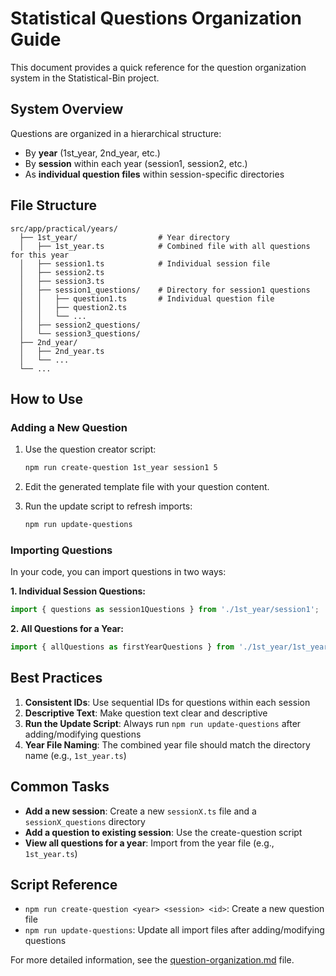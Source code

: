 # Statistical Questions Organization Guide

This document provides a quick reference for the question organization system in the Statistical-Bin project.

## System Overview

Questions are organized in a hierarchical structure:
- By **year** (1st_year, 2nd_year, etc.)
- By **session** within each year (session1, session2, etc.)
- As **individual question files** within session-specific directories

## File Structure

```
src/app/practical/years/
  ├── 1st_year/                  # Year directory
  │   ├── 1st_year.ts            # Combined file with all questions for this year
  │   ├── session1.ts            # Individual session file
  │   ├── session2.ts
  │   ├── session3.ts
  │   ├── session1_questions/    # Directory for session1 questions
  │   │   ├── question1.ts       # Individual question file
  │   │   ├── question2.ts
  │   │   └── ...
  │   ├── session2_questions/
  │   └── session3_questions/
  ├── 2nd_year/
  │   ├── 2nd_year.ts
  │   └── ...
  └── ...
```

## How to Use

### Adding a New Question

1. Use the question creator script:
   ```bash
   npm run create-question 1st_year session1 5
   ```

2. Edit the generated template file with your question content.

3. Run the update script to refresh imports:
   ```bash
   npm run update-questions
   ```

### Importing Questions

In your code, you can import questions in two ways:

**1. Individual Session Questions:**
```typescript
import { questions as session1Questions } from './1st_year/session1';
```

**2. All Questions for a Year:**
```typescript
import { allQuestions as firstYearQuestions } from './1st_year/1st_year';
```

## Best Practices

1. **Consistent IDs**: Use sequential IDs for questions within each session
2. **Descriptive Text**: Make question text clear and descriptive
3. **Run the Update Script**: Always run `npm run update-questions` after adding/modifying questions
4. **Year File Naming**: The combined year file should match the directory name (e.g., `1st_year.ts`)

## Common Tasks

- **Add a new session**: Create a new `sessionX.ts` file and a `sessionX_questions` directory
- **Add a question to existing session**: Use the create-question script
- **View all questions for a year**: Import from the year file (e.g., `1st_year.ts`)

## Script Reference

- `npm run create-question <year> <session> <id>`: Create a new question file
- `npm run update-questions`: Update all import files after adding/modifying questions

For more detailed information, see the [question-organization.md](./question-organization.md) file.
